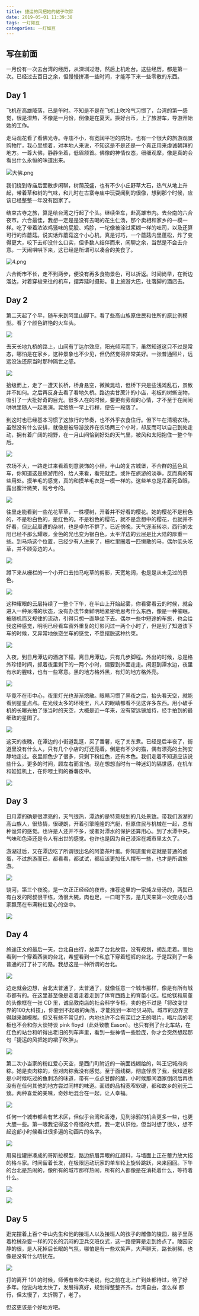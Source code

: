 ```yaml
---
title: 捷运的风把她的裙子吹胖
date: 2019-05-01 11:39:38
tags: 一灯如豆
categories: 一灯如豆
---
```


## 写在前面

一月份有一次去台湾的经历，从深圳过港，然后上机赴台。这些经历，都是第一次。已经过去百日之余，但慢慢拼凑一些时间，才能写下来一些零散的东西。

## Day 1

飞机在高雄降落，已是午时。不知是不是在飞机上吹冷气习惯了，台湾的第一感觉，很是湿热，不像是一月份，倒像是在夏天。换好台币，上了旅游车，导游开始她的工作。

走马观花看了看佛光寺。寺庙不小，有宽阔平坦的院场，也有一个很大的旅游观景购物厅，我心里想着，对本地人来说，不知这是不是还是一个真正用来虔诚朝拜的地方。一尊大佛，静静坐着，低眉颔首。佛像的神情仪态，细细观摩，像是真的会看出什么永恒的味道出来。

![大佛.png](https://tva1.sinaimg.cn/large/007S8ZIlgy1gdzi2sd2npj30yg0pudhu.jpg)

我们绕到寺庙后面散步闲聊，树荫茂盛，也有不少小丘野草大石，热气从地上升起，带着草和树的气味，和儿时在古寨寺庙中玩耍闻到的很像，想到那个时候，应该已经整整一年没有回家了。

结束古寺之旅，算是给台湾之行起了个头。继续坐车，赴高雄市内。去台南的六合夜市。六合最佳，我想一定是是没有去喝的花生仁汤，那个卖相和家乡的一模一样。吃了带着浓浓鸡骚味的屁股、鸡胗，一坨像被涂过浆糊一样的吐司，以及还算可行的炸蘑菇。说实话炸蘑菇这个小心机，真是讨巧，一个蘑菇内里蓬松，炸了变得更大，咬下去却没什么口实，但多数人结伴而来，闲聊之余，当然是不会去介意。一天闹哄哄下来，这已经是所谓可以凑合的美食了。

![4.png](https://tva1.sinaimg.cn/large/007S8ZIlgy1gdzi2ncxlqj30u00u0x6p.jpg)

六合街市不长，走不到两步，便没有再多食物景色，可以折返。时间尚早，在街边溜达，对着穿梭来往的机车，摆弄延时摄影。复上旅游大巴，往落脚的酒店去。

## Day 2

第二天起了个早，随车来到阿里山脚下。看了些高山族原住民和住所的原比例模型。看了个颜色鲜艳的火车头。

![](https://tva1.sinaimg.cn/large/007S8ZIlgy1gdzi376qhfj30u00miwif.jpg)

去天长地九桥的路上，山间有丁达尔效应，阳光倾泻而下，虽然知道这只不过是常态，哪怕是在家乡，这种景象也不少见，但仍然觉得非常美好。一张普通照片，远远没法还原当时那种隔世之感。

![](https://tva1.sinaimg.cn/large/007S8ZIlgy1gdzi3b3759j30u00miael.jpg)

拾级而上，走了一遭天长桥，桥身悬空，微微晃动，但桥下只是些浅滩乱石，景致并不如何。之后再反身去看了看地久桥。路边卖甘蔗汁的小店，老板的树蜥宠物，吸引了一大批好奇的目光。很多人在的时候，要更有旁观的心情，才不至于在闹闹哄哄里随人一起表演。晃悠悠一早上行程，便告一段落了。

到这时也已经基本习惯了这旅行的节奏，也不外乎衣食住行。但下午在清境农场，虽然没有什么安排，就像是被导游放养在农场两三个小时，却反而可以自己到处走动，拥有着广阔的视野，在一月山间恰到好处的天气里，被风和太阳抱住一整个午后。

![](https://tva1.sinaimg.cn/large/007S8ZIlgy1gdzi3etw8aj30u00midil.jpg)

农场不大，一路走过来看着刻意装饰的小径，半山的复古城堡，不合群的蓝色风车，你知道这是旅游用的，给人来看，看完就走。或许在旅游的淡季，反而真的有些用处。摸羊毛的感觉，真的和摸羊毛衣是一模一样的。这些羊总是吊着死鱼眼，露出蜜汁微笑，贱兮兮的。

![](https://tva1.sinaimg.cn/large/007S8ZIlgy1gdzi3ihc69j30u00mi0ww.jpg)

往里走能看到一些花花草草，一株樱树，开着并不好看的樱花。她的樱花不是粉色的，不是粉白色的，是红色的。不是粉色的樱花，就不是念想中的樱花，也就并不好看，但比起周遭的杂树，也是卓尔不群了。已近傍晚，天气逐渐转凉，西行的太阳已经不那么耀眼，金色的光也变为银白色，太平洋边的云层是比大陆的厚重一些。到马场这个位置，已经少有人进来了，栅栏里圈着一匹懒散的马，偶尔低头吃草，并不顾旁边的人。

![](https://tva1.sinaimg.cn/large/007S8ZIlgy1gdzi3ls8ukj30u00mijxn.jpg)

蹲下来从栅栏的一个小开口去拍马吃草的剪影，天宽地阔，也是是从未见过的景色。

![](https://tva1.sinaimg.cn/large/007S8ZIlgy1gdzi3phxqcj30u00mitau.jpg)

这种耀眼的云层持续了一整个下午，在半山上开始起雾，你看雾看云的时候，就会进入一种呆滞的状态，没有办法节奏鲜明地紧密地思考什么东西，像是一种催眠，被随机而又规律的流动，引得只想一直静坐下去。偶尔一些中短途的车旅，也会给我这种感觉，明明已经看车窗外重复的灯影闪过一两个小时了，但是到了知道该下车的时候，又异常地依恋坐车的感觉，不愿摆脱这种约束。

![](https://tva1.sinaimg.cn/large/007S8ZIlgy1gdzi3sx1slj30u00miadf.jpg)

入夜，到日月潭边的酒店下榻，离日月潭边，只有几步脚程。外出的时候，总是格外珍惜时间，抓着夜里剩下的一两个小时，偏要到外面走走。闲逛到潭水边，夜里有水的腥味，也有一些寒意。黑的地方格外黑，有灯的地方格外亮。

![](https://tva1.sinaimg.cn/large/007S8ZIlgy1gdzi3w3ob1j30u00migmu.jpg)

毕竟不在市中心，夜里灯光也渐渐熄散。眼睛习惯了黑夜之后，抬头看天空，就能看到星星点点。在光线太多的环境里，凡人的眼睛都看不见这许多东西。用小破手机的长曝光拍了张当时的天空，大概是近一年来，没有望远镜加持，经手拍到的最细致的星图了。

![](https://tva1.sinaimg.cn/large/007S8ZIlgy1gdzi3zrqu0j30u00miaaq.jpg)

这天的夜晚，在潭边的小街道乱逛，买了番薯，吃了关东煮。已经是后半夜了，街道里没有什么人，只有几个小店的灯还亮着。倒是有不少的猫，偶有漂亮的土狗安静地走过。夜里颜色少了很多，只剩下粉红色，还有木色。我们走着不知道应该说些什么，更多的时间，顾左右而言他。现在想想当时有一种迷幻的隔世感，在机车和娃娃机上，在你喂土狗的番薯皮中。

![](https://tva1.sinaimg.cn/large/007S8ZIlgy1gdzi42oi7nj30u019076q.jpg)

## Day 3

日月潭的确是很漂亮的，天气很热，潭边的是特意规划的几处景致。带我们游湖的高山族人，很热情，很硬朗，开着引擎隆隆的汽艇，但原住民与机械在一起，总有种诡异的感觉。也许是人还并不多，或者对潭水的保护还算用心。到了水潭中央，气味和色泽还是令人有出世的感觉。也许也是因为自己浸淫在城市里太久了。

游湖过后，又在潭边吃了所谓很出名的阿婆茶叶蛋。你知道蛋肯定就是普通的卤蛋，不过旅游而已，都看看，都试试，都应该更加任人摆布一些，也才是所谓旅游。

![](https://tva1.sinaimg.cn/large/007S8ZIlgy1gdzi45ua6xj30u00mijtm.jpg)

饶河，第三个夜晚，是一次正正经经的夜市。推荐这里的一家炖龙骨汤的，两鬓已有白发的阿叔很干练，汤很大碗，肉也足，一口喝下去，是几天来第一次变成小当家飘荡在布满粉红爱心的空中。

![](https://tva1.sinaimg.cn/large/007S8ZIlgy1gdzi49hbnzj30u00miq7e.jpg)

## Day 4 

旅途正文的最后一天，台北自由行，放弃了台北故宫，没有规划，胡乱走着。害怕看到一个穿着西装的台北，希望看到一个私底下穿着短裤的台北。于是踩到了一条普通的打了补丁的路。我想这是一种所谓的台北。

![](https://tva1.sinaimg.cn/large/007S8ZIlgy1gdzi4d0nvjj30u0190n0f.jpg)

边走就会边想，台北太普通了，太普通了，就像任意一个城市那样，像是有所有城市都有的。在这里甚至像是走着走着走到了体育西路上的育蕾小区。桂纶镁和周董的头像框在一张 CD 里，诚品敦南店的社会科学专柜，卖的也不过是「将改变世界的100大科技」，你要到不起眼的角落，才能找到一本哈贝马斯。城市的边界变得越来越模糊。但又有些不常见的，内地也许不会有深红之王的唱片，唱片店的老板也不会和你大谈特谈 pink floyd（此处致敬 Eason）。也只有到了台北车站，在红色的站台和听得出老旧的列车声里，看到一些神情一些脸庞，你才会突然想起那句「捷运的风把她的裙子吹胖」。

![](https://tva1.sinaimg.cn/large/007S8ZIlgy1gdzi4gw0p6j30u00mitdg.jpg)

第二次小当家的粉红爱心天空，是西门町附近的一碗面线糊给的，叫王记城府肉粽。她是卖肉粽的，但对肉粽我没有感觉。至于面线糊，彻底俘虏了我，我知道那是小时候吃过的鱼刺汤的味道，带有一点点甘醇的酸，小时候那间酒家倒闭后再也没有在任何其他的地方尝过同样的味道。面线的品相宽窄软硬，都和故乡的别无二致。两种喜爱的美味，奇妙地混合在一起，让人幸福。

![](https://tva1.sinaimg.cn/large/007S8ZIlgy1gdzi4k05knj30u00u0whr.jpg)

任何一个城市都会有艺术区，但似乎台湾和香港，见到涂鸦的机会更多一些，也更大胆一些。第一眼我记得这个奇怪的大叔，我一定认识他，但当时想了很久，想不起这部小时候看过很多遍的动画片的名字。

![](https://tva1.sinaimg.cn/large/007S8ZIlgy1gdzi4n9av4j30u00miaen.jpg)

用易拉罐拼凑成的哥斯拉模型，路边挤眉弄眼的红颜料，与墙面上正在蓄力放大招的格斗家。时间留着长发，在极限运动玩家的单车轮上旋转跳跃，来来回回。下午的台北是热闹的，像所有的城市那样热闹，所有的人都像是在消耗着什么，等待着什么。

![](https://tva1.sinaimg.cn/large/007S8ZIlgy1gdzi4qfgz6j30u00u0442.jpg)

![](https://tva1.sinaimg.cn/large/007S8ZIlgy1gdzi4vnxfgj30u00mi0wx.jpg)

## Day 5

逛完摆着上百个中山先生和他的接班人以及接班人的孩子的雕像的陵园，脑子里荡着枪械杂耍一样的冗长的沉闷的卫兵交班仪式，这一路便算是走到终点了。陵园安静的很，是人死掉后长眠的气氛，哪怕是有一些欢笑声，大声聊天，路长树稀，也像是没有什么叨扰在。

![](https://tva1.sinaimg.cn/large/007S8ZIlgy1gdzi57ao51j30u0190mzp.jpg)

打的离开 101 的时候，师傅有些吹牛地说，他之前在北上广到处都待过，待了好多年。他说内地太快了，发展得真好，规划得整整齐齐。台湾自由，怎么样 都行，但太慢了，太折腾了，老了。

但这更该是个好地方吧。